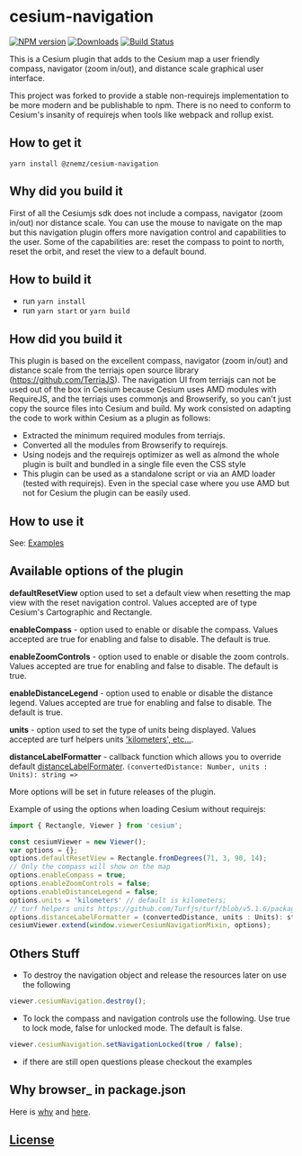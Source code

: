 # cesium-navigation

[![NPM version][npm-image]][npm-url] [![Downloads][downloads-image]][npm-url] [![Build Status][travis-image]][travis-url]

This is a Cesium plugin that adds to the Cesium map a user friendly compass, navigator (zoom in/out), and
distance scale graphical user interface.

This project was forked to provide a stable non-requirejs implementation to be more modern and be publishable to npm. There
is no need to conform to Cesium's insanity of requirejs when tools like webpack and rollup exist.

## How to get it

`yarn install @znemz/cesium-navigation`

## Why did you build it

First of all the Cesiumjs sdk does not include a compass, navigator (zoom in/out) nor distance scale. You can use the mouse to navigate on the map but this navigation plugin offers more navigation control and capabilities to the user.
Some of the capabilities are:
reset the compass to point to north, reset the orbit, and reset the view to a default bound.

## How to build it

- run `yarn install`
- run `yarn start` or `yarn build`

## How did you build it

This plugin is based on the excellent compass, navigator (zoom in/out) and distance scale from the terriajs open source library (https://github.com/TerriaJS). The navigation UI from terriajs can not be used out of the box in Cesium because Cesium uses AMD modules with RequireJS, and the terriajs uses commonjs and Browserify, so you can't just copy the source files into Cesium and build. My work consisted on adapting the code to work within Cesium as a plugin as follows:

- Extracted the minimum required modules from terriajs.
- Converted all the modules from Browserify to requirejs.
- Using nodejs and the requirejs optimizer as well as almond the whole plugin is built and bundled in a single file even the CSS style
- This plugin can be used as a standalone script or via an AMD loader (tested with requirejs). Even in the special case where you use AMD but not for Cesium the plugin can be easily used.

## How to use it

See: [Examples](./Examples/index.html)

## Available options of the plugin

**defaultResetView** option used to set a default view when resetting the map view with the reset navigation
control. Values accepted are of type Cesium's Cartographic and Rectangle.

**enableCompass** - option used to enable or disable the compass. Values accepted are true for enabling and false to disable. The default is true.

**enableZoomControls** - option used to enable or disable the zoom controls. Values accepted are true for enabling and false to disable. The default is true.

**enableDistanceLegend** - option used to enable or disable the distance legend. Values accepted are true for enabling and false to disable. The default is true.

**units** - option used to set the type of units being displayed. Values accepted are turf helpers units ['kilometers', etc...](https://github.com/Turfjs/turf/blob/v5.1.6/packages/turf-helpers/index.d.ts#L20).

**distanceLabelFormatter** - callback function which allows you to override default [distanceLabelFormater](./Source/Core/Utils.js#88). `(convertedDistance: Number, units : Units): string =>`

More options will be set in future releases of the plugin.

Example of using the options when loading Cesium without requirejs:

```JavaScript
import { Rectangle, Viewer } from 'cesium';

const cesiumViewer = new Viewer();
var options = {};
options.defaultResetView = Rectangle.fromDegrees(71, 3, 90, 14);
// Only the compass will show on the map
options.enableCompass = true;
options.enableZoomControls = false;
options.enableDistanceLegend = false;
options.units = 'kilometers' // default is kilometers;
// turf helpers units https://github.com/Turfjs/turf/blob/v5.1.6/packages/turf-helpers/index.d.ts#L20
options.distanceLabelFormatter = (convertedDistance, units : Units): string => { ... } // custom label formatter
cesiumViewer.extend(window.viewerCesiumNavigationMixin, options);
```

## Others Stuff

- To destroy the navigation object and release the resources later on use the following

```js
viewer.cesiumNavigation.destroy();
```

- To lock the compass and navigation controls use the following. Use true to lock mode,
  false for unlocked mode. The default is false.

```js
viewer.cesiumNavigation.setNavigationLocked(true / false);
```

- if there are still open questions please checkout the examples

## Why browser\_ in package.json

Here is [why](https://github.com/webpack/webpack/issues/4674) and [here](https://github.com/nmccready/cesium-navigation/issues/2).

## [License](./LICENSE)

[downloads-image]: http://img.shields.io/npm/dm/@znemz/cesium-navigation.svg
[npm-image]: https://img.shields.io/npm/v/@znemz/cesium-navigation.svg
[npm-url]: https://www.npmjs.com/package/@znemz/cesium-navigation
[travis-image]: https://img.shields.io/travis/nmccready/cesium-navigation.svg?label=travis-ci
[travis-url]: https://travis-ci.org/nmccready/cesium-navigation
